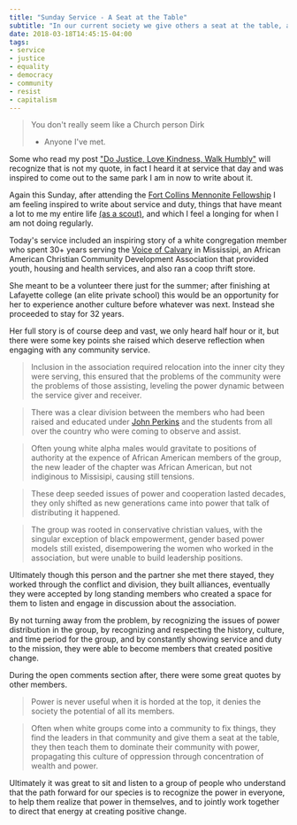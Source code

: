 ```yaml
---
title: "Sunday Service - A Seat at the Table"
subtitle: "In our current society we give others a seat at the table, and then teach them to concentrate power and dominate their group."
date: 2018-03-18T14:45:15-04:00
tags:
- service
- justice
- equality
- democracy
- community
- resist
- capitalism
---
```


> You don't really seem like a Church person Dirk <br/>
> - Anyone I've met.

Some who read my post ["Do Justice, Love Kindness, Walk Humbly"](/philosophy/do-justice-love-kindness-walk-humbly/) will recognize that is not my quote, in fact I heard it at service that day and was inspired to come out to the same park I am in now to write about it.

Again this Sunday, after attending the [Fort Collins Mennonite Fellowship](http://www.fcmennonite.org/) I am feeling inspired to write about service and duty, things that have meant a lot to me my entire life [(as a scout)](/career/#volunteer), and which I feel a longing for when I am not doing regularly.

Today's service included an inspiring story of a white congregation member who spent 30+ years serving the [Voice of Calvary](http://vocm.org/) in Mississipi, an African American Christian Community Development Association that provided youth, housing and health services, and also ran a coop thrift store.

She meant to be a volunteer there just for the summer; after finishing at Lafayette college (an elite private school) this would be an opportunity for her to experience another culture before whatever was next. Instead she proceeded to stay for 32 years.

Her full story is of course deep and vast, we only heard half hour or it, but there were some key points she raised which deserve reflection when engaging with any community service.

> Inclusion in the association required relocation into the inner city they were serving, this ensured that the problems of the community were the problems of those assisting, leveling the power dynamic between the service giver and receiver.

> There was a clear division between the members who had been raised and educated under [John Perkins](https://en.wikipedia.org/wiki/John_M._Perkins) and the students from all over the country who were coming to observe and assist.

> Often young white alpha males would gravitate to positions of authority at the expence of African American members of the group, the new leader of the chapter was African American, but not indiginous to Missisipi, causing still tensions.

> These deep seeded issues of power and cooperation lasted decades, they only shifted as new generations came into power that talk of distributing it happened.

> The group was rooted in conservative christian values, with the singular exception of black empowerment, gender based power models still existed, disempowering the women who worked in the association, but were unable to build leadership positions.

Ultimately though this person and the partner she met there stayed, they worked through the conflict and division, they built alliances, eventually they were accepted by long standing members who created a space for them to listen and engage in discussion about the association. 

By not turning away from the problem, by recognizing the issues of power distribution in the group, by recognizing and respecting the history, culture, and time period for the group, and by constantly showing service and duty to the mission, they were able to become members that created positive change.

During the open comments section after, there were some great quotes by other members.

> Power is never useful when it is horded at the top, it denies the society the potential of all its members.

> Often when white groups come into a community to fix things, they find the leaders in that community and give them a seat at the table, they then teach them to dominate their community with power, propagating this culture of oppression through concentration of wealth and power.

Ultimately it was great to sit and listen to a group of people who understand that the path forward for our species is to recognize the power in everyone, to help them realize that power in themselves, and to jointly work together to direct that energy at creating positive change.
